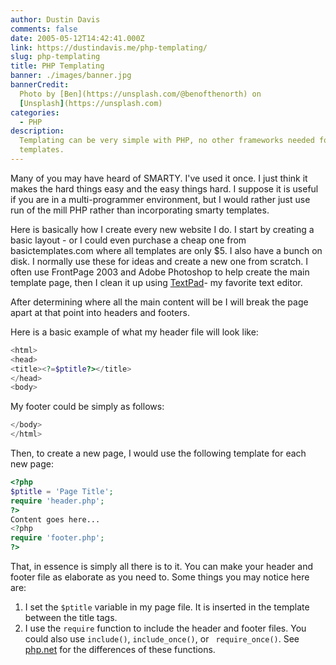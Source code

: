 ```yaml
---
author: Dustin Davis
comments: false
date: 2005-05-12T14:42:41.000Z
link: https://dustindavis.me/php-templating/
slug: php-templating
title: PHP Templating
banner: ./images/banner.jpg
bannerCredit:
  Photo by [Ben](https://unsplash.com/@benofthenorth) on
  [Unsplash](https://unsplash.com)
categories:
  - PHP
description:
  Templating can be very simple with PHP, no other frameworks needed for basic
  templates.
---
```


Many of you may have heard of SMARTY. I've used it once. I just think it makes
the hard things easy and the easy things hard. I suppose it is useful if you are
in a multi-programmer environment, but I would rather just use run of the mill
PHP rather than incorporating smarty templates.

Here is basically how I create every new website I do. I start by creating a
basic layout - or I could even purchase a cheap one from basictemplates.com
where all templates are only \$5. I also have a bunch on disk. I normally use
these for ideas and create a new one from scratch. I often use FrontPage 2003
and Adobe Photoshop to help create the main template page, then I clean it up
using [TextPad](http://www.textpad.com/)- my favorite text editor.

After determining where all the main content will be I will break the page apart
at that point into headers and footers.

Here is a basic example of what my header file will look like:

```php
<html>
<head>
<title><?=$ptitle?></title>
</head>
<body>
```

My footer could be simply as follows:

```php
</body>
</html>
```

Then, to create a new page, I would use the following template for each new
page:

```php
<?php
$ptitle = 'Page Title';
require 'header.php';
?>
Content goes here...
<?php
require 'footer.php';
?>
```

That, in essence is simply all there is to it. You can make your header and
footer file as elaborate as you need to. Some things you may notice here are:

1. I set the `$ptitle` variable in my page file. It is inserted in the template
   between the title tags.
2. I use the `require` function to include the header and footer files. You
   could also use `include()`, `include_once()`, or ` require_once()`. See
   [php.net](http://www.php.net) for the differences of these functions.
